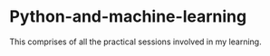 # Python-and-machine-learning
This comprises of all the practical sessions involved in my learning.
